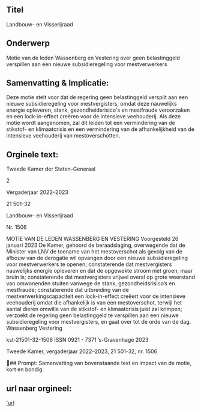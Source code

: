 ## Titel
Landbouw- en Visserijraad
## Onderwerp
Motie van de leden Wassenberg en Vestering over geen belastinggeld verspillen aan een nieuwe subsidieregeling voor mestverwerkers
## Samenvatting & Implicatie:

Deze motie stelt voor dat de regering geen belastinggeld verspilt aan een nieuwe subsidieregeling voor mestvergisters, omdat deze nauwelijks energie opleveren, stank, gezondheidsrisico's en mestfraude veroorzaken en een lock-in-effect creëren voor de intensieve veehouderij. Als deze motie wordt aangenomen, zal dit leiden tot een vermindering van de stikstof- en klimaatcrisis en een vermindering van de afhankelijkheid van de intensieve veehouderij van mestoverschotten.
## Orginele text:


Tweede Kamer der Staten-Generaal

2

Vergaderjaar 2022–2023

21 501-32

Landbouw- en Visserijraad

Nr. 1506

MOTIE VAN DE LEDEN WASSENBERG EN VESTERING
Voorgesteld 26 januari 2023
De Kamer,
gehoord de beraadslaging,
overwegende dat de Minister van LNV de toename van het mestoverschot
als gevolg van de afbouw van de derogatie wil opvangen door een
nieuwe subsidieregeling voor mestverwerkers te openen;
constaterende dat mestvergisters nauwelijks energie opleveren en dat de
opgewekte stroom niet groen, maar bruin is;
constaterende dat mestvergisters vrijwel overal op grote weerstand van
omwonenden stuiten vanwege de stank, gezondheidsrisico’s en
mestfraude;
constaterende dat uitbreiding van de mestverwerkingscapaciteit een
lock-in-effect creëert voor de intensieve veehouderij omdat die afhankelijk
is van een mestoverschot, terwijl het aantal dieren omwille van de
stikstof- en klimaatcrisis juist zal krimpen;
verzoekt de regering geen belastinggeld te verspillen aan een nieuwe
subsidieregeling voor mestvergisters,
en gaat over tot de orde van de dag.
Wassenberg
Vestering

kst-21501-32-1506
ISSN 0921 - 7371
’s-Gravenhage 2023

Tweede Kamer, vergaderjaar 2022–2023, 21 501-32, nr. 1506

## Prompt:
Samenvatting van bovenstaande text en impact van de motie, kort en bondig:

## url naar orgineel:
['url](https://gegevensmagazijn.tweedekamer.nl/OData/v4/2.0/Document(6439607e-0b33-4ef5-9965-17179c2446bb)/resource)
